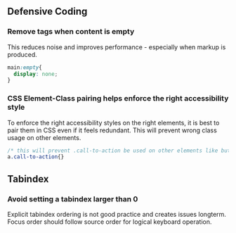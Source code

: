 ## Defensive Coding
### Remove tags when content is empty
This reduces noise and improves performance - especially when markup is produced. 

``` css
main:empty{
  display: none;
}
```

### CSS Element-Class pairing helps enforce the right accessibility style
To enforce the right accessibility styles on the right elements, it is best to pair them in CSS even if it feels redundant. This will prevent wrong class usage on other elements. 

``` css
/* this will prevent .call-to-action be used on other elements like button */
a.call-to-action{}
```

## Tabindex
### Avoid setting a tabindex larger than 0
Explicit tabindex ordering is not good practice and creates issues longterm. Focus order should follow source order for logical keyboard operation. 



